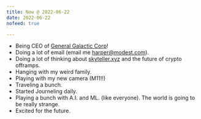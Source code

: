 ```yaml
---
title: Now @ 2022-06-22
date: 2022-06-22
nofeed: true

---
```


* Being CEO of [General Galactic Corp](https://galactic.io)!
* Doing a lot of email (email me [harper@modest.com](mailto:harper@modest.com)).
* Doing a lot of thinking about [skyteller.xyz](https://skyteller.xyz) and the future of crypto offramps.
* Hanging with my weird family.
* Playing with my new camera (M11!!)
* Traveling a bunch.
* Started Journeling daily.
* Playing a bunch with A.I. and ML. (like everyone). The world is going to be really strange.
* Excited for the future.
